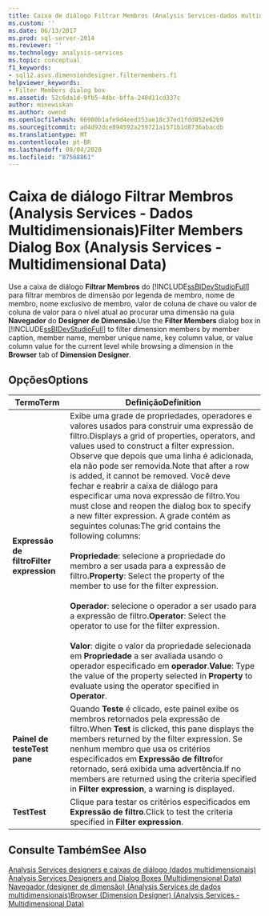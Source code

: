 ```yaml
---
title: Caixa de diálogo Filtrar Membros (Analysis Services-dados multidimensionais) | Microsoft Docs
ms.custom: ''
ms.date: 06/13/2017
ms.prod: sql-server-2014
ms.reviewer: ''
ms.technology: analysis-services
ms.topic: conceptual
f1_keywords:
- sql12.asvs.dimensiondesigner.filtermembers.f1
helpviewer_keywords:
- Filter Members dialog box
ms.assetid: 52c6da1d-9fb5-4dbc-bffa-248d11cd337c
author: minewiskan
ms.author: owend
ms.openlocfilehash: 66980b1afe9d4eed353ae18c37ed1fdd052e62b9
ms.sourcegitcommit: ad4d92dce894592a259721a1571b1d8736abacdb
ms.translationtype: MT
ms.contentlocale: pt-BR
ms.lasthandoff: 08/04/2020
ms.locfileid: "87568861"
---
```

# <a name="filter-members-dialog-box-analysis-services---multidimensional-data"></a><span data-ttu-id="687a3-102">Caixa de diálogo Filtrar Membros (Analysis Services - Dados Multidimensionais)</span><span class="sxs-lookup"><span data-stu-id="687a3-102">Filter Members Dialog Box (Analysis Services - Multidimensional Data)</span></span>
  <span data-ttu-id="687a3-103">Use a caixa de diálogo **Filtrar Membros** do [!INCLUDE[ssBIDevStudioFull](../includes/ssbidevstudiofull-md.md)] para filtrar membros de dimensão por legenda de membro, nome de membro, nome exclusivo de membro, valor de coluna de chave ou valor de coluna de valor para o nível atual ao procurar uma dimensão na guia **Navegador** do **Designer de Dimensão**.</span><span class="sxs-lookup"><span data-stu-id="687a3-103">Use the **Filter Members** dialog box in [!INCLUDE[ssBIDevStudioFull](../includes/ssbidevstudiofull-md.md)] to filter dimension members by member caption, member name, member unique name, key column value, or value column value for the current level while browsing a dimension in the **Browser** tab of **Dimension Designer**.</span></span>  
  
## <a name="options"></a><span data-ttu-id="687a3-104">Opções</span><span class="sxs-lookup"><span data-stu-id="687a3-104">Options</span></span>  
  
|<span data-ttu-id="687a3-105">Termo</span><span class="sxs-lookup"><span data-stu-id="687a3-105">Term</span></span>|<span data-ttu-id="687a3-106">Definição</span><span class="sxs-lookup"><span data-stu-id="687a3-106">Definition</span></span>|  
|----------|----------------|  
|<span data-ttu-id="687a3-107">**Expressão de filtro**</span><span class="sxs-lookup"><span data-stu-id="687a3-107">**Filter expression**</span></span>|<span data-ttu-id="687a3-108">Exibe uma grade de propriedades, operadores e valores usados para construir uma expressão de filtro.</span><span class="sxs-lookup"><span data-stu-id="687a3-108">Displays a grid of properties, operators, and values used to construct a filter expression.</span></span> <span data-ttu-id="687a3-109">Observe que depois que uma linha é adicionada, ela não pode ser removida.</span><span class="sxs-lookup"><span data-stu-id="687a3-109">Note that after a row is added, it cannot be removed.</span></span> <span data-ttu-id="687a3-110">Você deve fechar e reabrir a caixa de diálogo para especificar uma nova expressão de filtro.</span><span class="sxs-lookup"><span data-stu-id="687a3-110">You must close and reopen the dialog box to specify a new filter expression.</span></span> <span data-ttu-id="687a3-111">A grade contém as seguintes colunas:</span><span class="sxs-lookup"><span data-stu-id="687a3-111">The grid contains the following columns:</span></span><br /><br /> <span data-ttu-id="687a3-112">**Propriedade**: selecione a propriedade do membro a ser usada para a expressão de filtro.</span><span class="sxs-lookup"><span data-stu-id="687a3-112">**Property**: Select the property of the member to use for the filter expression.</span></span><br /><br /> <span data-ttu-id="687a3-113">**Operador**: selecione o operador a ser usado para a expressão de filtro.</span><span class="sxs-lookup"><span data-stu-id="687a3-113">**Operator**: Select the operator to use for the filter expression.</span></span><br /><br /> <span data-ttu-id="687a3-114">**Valor**: digite o valor da propriedade selecionada em **Propriedade** a ser avaliada usando o operador especificado em **operador**.</span><span class="sxs-lookup"><span data-stu-id="687a3-114">**Value**: Type the value of the property selected in **Property** to evaluate using the operator specified in **Operator**.</span></span>|  
|<span data-ttu-id="687a3-115">**Painel de teste**</span><span class="sxs-lookup"><span data-stu-id="687a3-115">**Test pane**</span></span>|<span data-ttu-id="687a3-116">Quando **Teste** é clicado, este painel exibe os membros retornados pela expressão de filtro.</span><span class="sxs-lookup"><span data-stu-id="687a3-116">When **Test** is clicked, this pane displays the members returned by the filter expression.</span></span> <span data-ttu-id="687a3-117">Se nenhum membro que usa os critérios especificados em **Expressão de filtro**for retornado, será exibida uma advertência.</span><span class="sxs-lookup"><span data-stu-id="687a3-117">If no members are returned using the criteria specified in **Filter expression**, a warning is displayed.</span></span>|  
|<span data-ttu-id="687a3-118">**Test**</span><span class="sxs-lookup"><span data-stu-id="687a3-118">**Test**</span></span>|<span data-ttu-id="687a3-119">Clique para testar os critérios especificados em **Expressão de filtro**.</span><span class="sxs-lookup"><span data-stu-id="687a3-119">Click to test the criteria specified in **Filter expression**.</span></span>|  
  
## <a name="see-also"></a><span data-ttu-id="687a3-120">Consulte Também</span><span class="sxs-lookup"><span data-stu-id="687a3-120">See Also</span></span>  
 <span data-ttu-id="687a3-121">[Analysis Services designers e caixas de diálogo &#40;dados multidimensionais&#41;](analysis-services-designers-and-dialog-boxes-multidimensional-data.md) </span><span class="sxs-lookup"><span data-stu-id="687a3-121">[Analysis Services Designers and Dialog Boxes &#40;Multidimensional Data&#41;](analysis-services-designers-and-dialog-boxes-multidimensional-data.md) </span></span>  
 [<span data-ttu-id="687a3-122">Navegador &#40;designer de dimensão&#41; &#40;Analysis Services de dados multidimensionais&#41;</span><span class="sxs-lookup"><span data-stu-id="687a3-122">Browser &#40;Dimension Designer&#41; &#40;Analysis Services - Multidimensional Data&#41;</span></span>](browser-dimension-designer-analysis-services-multidimensional-data.md)  
  
  
